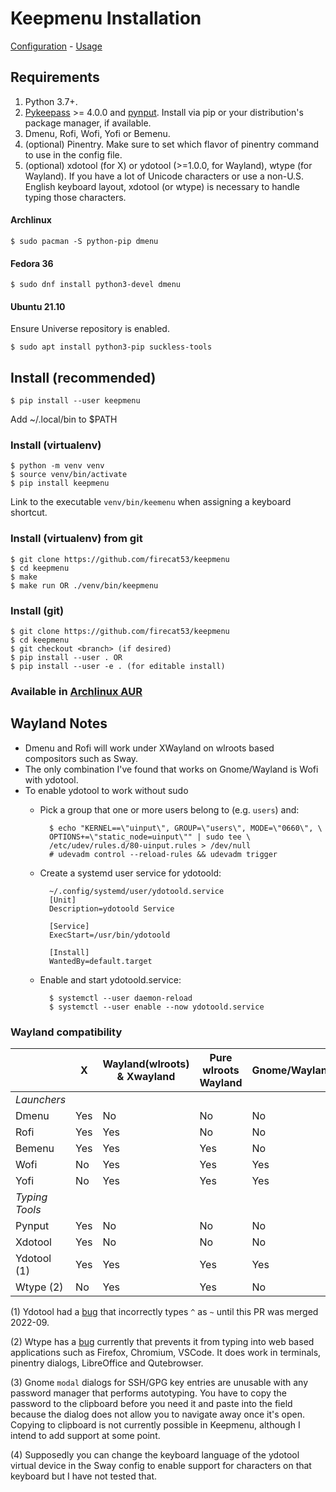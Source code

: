 # Keepmenu Installation

[Configuration](configure.md) - [Usage](usage.md)

## Requirements

1. Python 3.7+.
2. [Pykeepass][1] >= 4.0.0 and [pynput][2]. Install via pip or your
   distribution's package manager, if available.
3. Dmenu, Rofi, Wofi, Yofi or Bemenu.
4. (optional) Pinentry. Make sure to set which flavor of pinentry command to use
   in the config file.
5. (optional) xdotool (for X) or ydotool (>=1.0.0, for Wayland), wtype (for
   Wayland). If you have a lot of Unicode characters or use a non-U.S. English
   keyboard layout, xdotool (or wtype) is necessary to handle typing those
   characters.

#### Archlinux

`$ sudo pacman -S python-pip dmenu`

#### Fedora 36

`$ sudo dnf install python3-devel dmenu`

#### Ubuntu 21.10

Ensure Universe repository is enabled.

`$ sudo apt install python3-pip suckless-tools`

## Install (recommended)

`$ pip install --user keepmenu`

Add ~/.local/bin to $PATH

### Install (virtualenv)

    $ python -m venv venv
    $ source venv/bin/activate
    $ pip install keepmenu

Link to the executable `venv/bin/keemenu` when assigning a keyboard shortcut.

### Install (virtualenv) from git

    $ git clone https://github.com/firecat53/keepmenu
    $ cd keepmenu
    $ make
    $ make run OR ./venv/bin/keepmenu
    
### Install (git)
  
    $ git clone https://github.com/firecat53/keepmenu
    $ cd keepmenu
    $ git checkout <branch> (if desired)
    $ pip install --user . OR
    $ pip install --user -e . (for editable install)

### Available in [Archlinux AUR][1]


## Wayland Notes

- Dmenu and Rofi will work under XWayland on wlroots based compositors such as Sway.
- The only combination I've found that works on Gnome/Wayland is Wofi with ydotool.
- To enable ydotool to work without sudo
    - Pick a group that one or more users
      belong to (e.g. `users`) and:

            $ echo "KERNEL==\"uinput\", GROUP=\"users\", MODE=\"0660\", \
            OPTIONS+=\"static_node=uinput\"" | sudo tee \
            /etc/udev/rules.d/80-uinput.rules > /dev/null
            # udevadm control --reload-rules && udevadm trigger
        
    - Create a systemd user service for ydotoold:

            ~/.config/systemd/user/ydotoold.service
            [Unit]
            Description=ydotoold Service

            [Service]
            ExecStart=/usr/bin/ydotoold

            [Install]
            WantedBy=default.target

    - Enable and start ydotoold.service:

            $ systemctl --user daemon-reload 
            $ systemctl --user enable --now ydotoold.service

### Wayland compatibility

|                | X   | Wayland(wlroots) & Xwayland | Pure wlroots Wayland | Gnome/Wayland(3) | Unicode Support |
|----------------|-----|-----------------------------|----------------------|------------------|-----------------|
| *Launchers*    |     |                             |                      |                  |                 |
| Dmenu          | Yes | No                          | No                   | No               |                 |
| Rofi           | Yes | Yes                         | No                   | No               |                 |
| Bemenu         | Yes | Yes                         | Yes                  | No               |                 |
| Wofi           | No  | Yes                         | Yes                  | Yes              |                 |
| Yofi           | No  | Yes                         | Yes                  | Yes              |                 |
| *Typing Tools* |     |                             |                      |                  |                 |
| Pynput         | Yes | No                          | No                   | No               | No              |
| Xdotool        | Yes | No                          | No                   | No               | Yes             |
| Ydotool (1)    | Yes | Yes                         | Yes                  | Yes              | No (4)          |
| Wtype (2)      | No  | Yes                         | Yes                  | No               | Yes             |

(1) Ydotool had a [bug](https://github.com/ReimuNotMoe/ydotool/pull/133) that
incorrectly types `^` as `~` until this PR was merged 2022-09.

(2) Wtype has a [bug](https://github.com/atx/wtype/issues/37) currently that
prevents it from typing into web based applications such as Firefox, Chromium,
VSCode. It does work in terminals, pinentry dialogs, LibreOffice and
Qutebrowser. 

(3) Gnome `modal` dialogs for SSH/GPG key entries are unusable with any password
manager that performs autotyping. You have to copy the password to the clipboard
before you need it and paste into the field because the dialog does not allow
you to navigate away once it's open. Copying to clipboard is not currently
possible in Keepmenu, although I intend to add support at some point.

(4) Supposedly you can change the keyboard language of the ydotool virtual
device in the Sway config to enable support for characters on that keyboard but
I have not tested that.

[1]: https://aur.archlinux.org/packages/keepmenu-git "Archlinux AUR"
[2]: https://github.com/moses-palmer/pynput "pynput"
